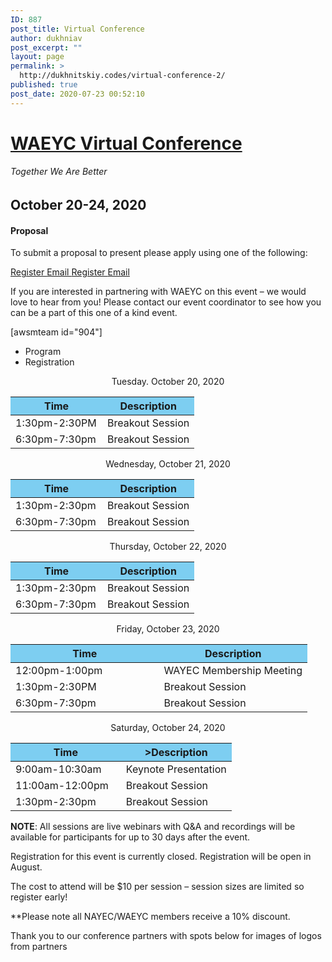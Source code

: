 ```yaml
---
ID: 887
post_title: Virtual Conference
author: dukhniav
post_excerpt: ""
layout: page
permalink: >
  http://dukhnitskiy.codes/virtual-conference-2/
published: true
post_date: 2020-07-23 00:52:10
---
```

<h1><a href="">WAEYC Virtual Conference</a></h1>		
			<h6>Together We Are Better</h6>		
			<h2>October 20-24, 2020</h2>		
				<h4>Proposal</h4>
																						<p><p>To submit a proposal to present please apply using one of the following:</p></p>
		<a href="https://www.eventbrite.com/e/2020-waeyc-call-for-proposals-tickets-108884454334" data-text="Register">
				Register
		</a>
		<a href="emailto:amandacardwell@frontier.com" data-text="Go!">
				Email
		</a>
		<a href="https://www.eventbrite.com/e/2020-waeyc-call-for-proposals-tickets-108884454334" data-text="Register">
				Register
		</a>
		<a href="emailto:amandacardwell@frontier.com" data-text="Go!">
				Email
		</a>
		<p>If you are interested in partnering with WAEYC on this event – we would love to hear from you! Please contact our event coordinator to see how you can be a part of this one of a kind event.</p>[awsmteam id="904"]		
		  <ul>
	    		      		<li>                                                        	      		 Program</li>
	      		      		<li>                                                        	      		 Registration</li>
	      	    		</ul>
		      												<p style="text-align: center;">Tuesday. October 20, 2020</p><table style="width: 100%;" cellspacing="5" cellpadding="5"><thead><tr><th style="background-color: #7dcef1; width: 50%;">Time</th><th style="background-color: #7dcef1; width: 50%;">Description</th></tr></thead><tbody><tr><td data-title="Time">1:30pm-2:30PM</td><td data-title="Description">Breakout Session</td></tr><tr><td data-title="Time">6:30pm-7:30pm</td><td data-title="Description">Breakout Session</td></tr></tbody></table><p style="text-align: center;">Wednesday, October 21, 2020</p><table style="width: 100%;" cellspacing="5" cellpadding="5"><thead><tr><th style="background-color: #7dcef1; width: 50%;">Time</th><th style="background-color: #7dcef1; width: 50%;">Description</th></tr></thead><tbody><tr><td data-title="Time">1:30pm-2:30pm</td><td data-title="Description">Breakout Session</td></tr><tr><td data-title="Time">6:30pm-7:30pm</td><td data-title="Description">Breakout Session</td></tr></tbody></table><p style="text-align: center;">Thursday, October 22, 2020</p><table style="width: 100%;" cellspacing="5" cellpadding="5"><thead><tr><th style="background-color: #7dcef1; width: 50%;">Time</th><th style="background-color: #7dcef1; width: 50%;">Description</th></tr></thead><tbody><tr><td data-title="Time">1:30pm-2:30pm</td><td data-title="Description">Breakout Session</td></tr><tr><td data-title="Time">6:30pm-7:30pm</td><td data-title="Description">Breakout Session</td></tr></tbody></table><p style="text-align: center;">Friday, October 23, 2020</p><table style="width: 100%;" cellspacing="5" cellpadding="5"><thead><tr><th style="background-color: #7dcef1; width: 50%;">Time</th><th style="background-color: #7dcef1; width: 50%;">Description</th></tr></thead><tbody><tr><td data-title="Time">12:00pm-1:00pm</td><td data-title="Description">WAYEC Membership Meeting</td></tr><tr><td data-title="Time">1:30pm-2:30PM</td><td data-title="Description">Breakout Session</td></tr><tr><td data-title="Time">6:30pm-7:30pm</td><td data-title="Description">Breakout Session</td></tr></tbody></table><p style="text-align: center;">Saturday, October 24, 2020</p><table style="width: 100%;" cellspacing="5" cellpadding="5"><thead><tr><th style="background-color: #7dcef1; width: 50%;">Time</th><th style="background-color: #7dcef1; width: 50%;">&gt;Description</th></tr></thead><tbody><tr><td data-title="Time">9:00am-10:30am</td><td data-title="Description">Keynote Presentation</td></tr><tr><td data-title="Time">11:00am-12:00pm</td><td data-title="Description">Breakout Session</td></tr><tr><td data-title="Time">1:30pm-2:30pm</td><td data-title="Description">Breakout Session</td></tr></tbody></table><p><strong>NOTE</strong>: All sessions are live webinars with Q&amp;A and recordings will be available for participants for up to 30 days after the event.</p>							    			
		      												<p style="font-weight: 400;">Registration for this event is currently closed. Registration will be open in August.</p><p style="font-weight: 400;">The cost to attend will be $10 per session – session sizes are limited so register early!</p><p style="font-weight: 400;">**Please note all NAYEC/WAEYC members receive a 10% discount.</p>							    			
		<p>Thank you to our conference partners with spots below for images of logos from partners</p>